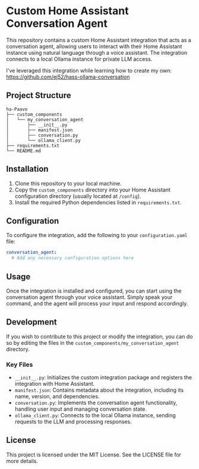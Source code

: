 # Custom Home Assistant Conversation Agent

This repository contains a custom Home Assistant integration that acts as a conversation agent, allowing users to interact with their Home Assistant instance using natural language through a voice assistant. The integration connects to a local Ollama instance for private LLM access.

I've leveraged this integration while learning how to create my own:
https://github.com/ej52/hass-ollama-conversation

## Project Structure

```
ha-Paavo
├── custom_components
│   └── my_conversation_agent
│       ├── __init__.py
│       ├── manifest.json
│       ├── conversation.py
│       └── ollama_client.py
├── requirements.txt
└── README.md
```

## Installation

1. Clone this repository to your local machine.
2. Copy the `custom_components` directory into your Home Assistant configuration directory (usually located at `/config`).
3. Install the required Python dependencies listed in `requirements.txt`.

## Configuration

To configure the integration, add the following to your `configuration.yaml` file:

```yaml
conversation_agent:
  # Add any necessary configuration options here
```

## Usage

Once the integration is installed and configured, you can start using the conversation agent through your voice assistant. Simply speak your command, and the agent will process your input and respond accordingly.

## Development

If you wish to contribute to this project or modify the integration, you can do so by editing the files in the `custom_components/my_conversation_agent` directory.

### Key Files

- `__init__.py`: Initializes the custom integration package and registers the integration with Home Assistant.
- `manifest.json`: Contains metadata about the integration, including its name, version, and dependencies.
- `conversation.py`: Implements the conversation agent functionality, handling user input and managing conversation state.
- `ollama_client.py`: Connects to the local Ollama instance, sending requests to the LLM and processing responses.

## License

This project is licensed under the MIT License. See the LICENSE file for more details.